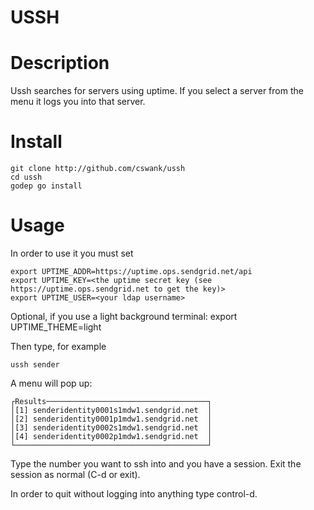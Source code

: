 USSH
====

Description
===========
Ussh searches for servers using uptime.  If you select a server
from the menu it logs you into that server.

Install
=======

    git clone http://github.com/cswank/ussh
    cd ussh
    godep go install

Usage
=====

In order to use it you must set

    export UPTIME_ADDR=https://uptime.ops.sendgrid.net/api
    export UPTIME_KEY=<the uptime secret key (see https://uptime.ops.sendgrid.net to get the key)>
    export UPTIME_USER=<your ldap username>

Optional, if you use a light background terminal:
    export UPTIME_THEME=light

Then type, for example

    ussh sender

A menu will pop up:

    ┌Results────────────────────────────────────┐
    │[1] senderidentity0001s1mdw1.sendgrid.net  │
    │[2] senderidentity0001p1mdw1.sendgrid.net  │
    │[3] senderidentity0002s1mdw1.sendgrid.net  │
    │[4] senderidentity0002p1mdw1.sendgrid.net  │
    └───────────────────────────────────────────┘

Type the number you want to ssh into and you have a session.  Exit
the session as normal (C-d or exit).

In order to quit without logging into anything type control-d.


